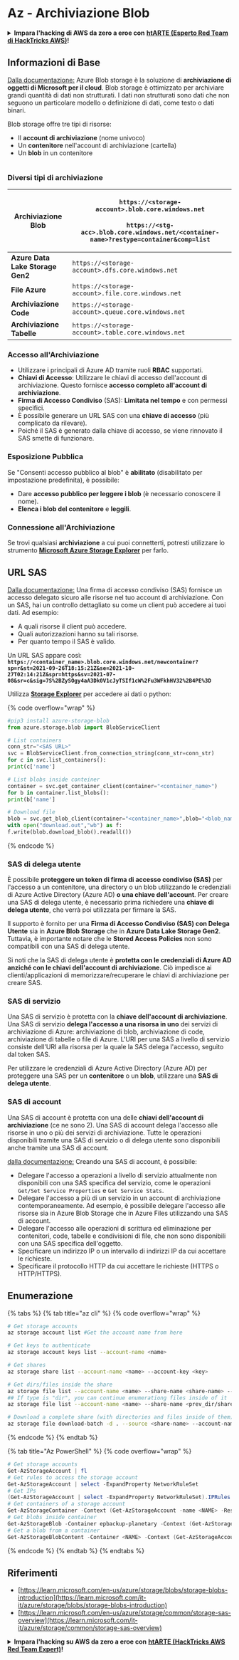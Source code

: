 # Az - Archiviazione Blob

<details>

<summary><strong>Impara l'hacking di AWS da zero a eroe con</strong> <a href="https://training.hacktricks.xyz/courses/arte"><strong>htARTE (Esperto Red Team di HackTricks AWS)</strong></a><strong>!</strong></summary>

Altri modi per supportare HackTricks:

* Se vuoi vedere la tua **azienda pubblicizzata su HackTricks** o **scaricare HackTricks in PDF** Controlla i [**PIANI DI ABBONAMENTO**](https://github.com/sponsors/carlospolop)!
* Ottieni il [**merchandising ufficiale di PEASS & HackTricks**](https://peass.creator-spring.com)
* Scopri [**La Famiglia PEASS**](https://opensea.io/collection/the-peass-family), la nostra collezione di [**NFT esclusivi**](https://opensea.io/collection/the-peass-family)
* **Unisciti al** 💬 [**gruppo Discord**](https://discord.gg/hRep4RUj7f) o al [**gruppo telegram**](https://t.me/peass) o **seguici** su **Twitter** 🐦 [**@hacktricks\_live**](https://twitter.com/hacktricks\_live)**.**
* **Condividi i tuoi trucchi di hacking inviando PR a** [**HackTricks**](https://github.com/carlospolop/hacktricks) e [**HackTricks Cloud**](https://github.com/carlospolop/hacktricks-cloud) github repos.

</details>

## Informazioni di Base

[Dalla documentazione:](https://learn.microsoft.com/en-us/azure/storage/blobs/storage-blobs-overview) Azure Blob storage è la soluzione di **archiviazione di oggetti di Microsoft per il cloud**. Blob storage è ottimizzato per archiviare grandi quantità di dati non strutturati. I dati non strutturati sono dati che non seguono un particolare modello o definizione di dati, come testo o dati binari.

Blob storage offre tre tipi di risorse:

* Il **account di archiviazione** (nome univoco)
* Un **contenitore** nell'account di archiviazione (cartella)
* Un **blob** in un contenitore

<figure><img src="../../../.gitbook/assets/image (114).png" alt=""><figcaption></figcaption></figure>

### Diversi tipi di archiviazione

| **Archiviazione Blob**           | <p><code>https://&#x3C;storage-account>.blob.core.windows.net</code><br><br><code>https://&#x3C;stg-acc>.blob.core.windows.net/&#x3C;container-name>?restype=container&#x26;comp=list</code></p> |
| -------------------------------- | ------------------------------------------------------------------------------------------------------------------------------------------------------------------------------------------------ |
| **Azure Data Lake Storage Gen2** | `https://<storage-account>.dfs.core.windows.net`                                                                                                                                                 |
| **File Azure**                   | `https://<storage-account>.file.core.windows.net`                                                                                                                                                |
| **Archiviazione Code**           | `https://<storage-account>.queue.core.windows.net`                                                                                                                                               |
| **Archiviazione Tabelle**        | `https://<storage-account>.table.core.windows.net`                                                                                                                                               |

### Accesso all'Archiviazione <a href="#about-blob-storage" id="about-blob-storage"></a>

* Utilizzare i principali di Azure AD tramite ruoli **RBAC** supportati.
* **Chiavi di Accesso**: Utilizzare le chiavi di accesso dell'account di archiviazione. Questo fornisce **accesso completo all'account di archiviazione**.
* **Firma di Accesso Condiviso** (SAS): **Limitata nel tempo** e con permessi specifici.
* È possibile generare un URL SAS con una **chiave di accesso** (più complicato da rilevare).
* Poiché il SAS è generato dalla chiave di accesso, se viene rinnovato il SAS smette di funzionare.

### Esposizione Pubblica

Se "Consenti accesso pubblico al blob" è **abilitato** (disabilitato per impostazione predefinita), è possibile:

* Dare **accesso pubblico per leggere i blob** (è necessario conoscere il nome).
* **Elenca i blob del contenitore** e **leggili**.

### Connessione all'Archiviazione

Se trovi qualsiasi **archiviazione** a cui puoi connetterti, potresti utilizzare lo strumento [**Microsoft Azure Storage Explorer**](https://azure.microsoft.com/es-es/products/storage/storage-explorer/) per farlo.

## URL SAS

[Dalla documentazione:](https://learn.microsoft.com/en-us/azure/storage/common/storage-sas-overview) Una firma di accesso condiviso (SAS) fornisce un accesso delegato sicuro alle risorse nel tuo account di archiviazione. Con un SAS, hai un controllo dettagliato su come un client può accedere ai tuoi dati. Ad esempio:

* A quali risorse il client può accedere.
* Quali autorizzazioni hanno su tali risorse.
* Per quanto tempo il SAS è valido.

Un URL SAS appare così: **`https://<container_name>.blob.core.windows.net/newcontainer?sp=r&st=2021-09-26T18:15:21Z&se=2021-10-27T02:14:21Z&spr=https&sv=2021-07-08&sr=c&sig=7S%2BZySOgy4aA3Dk0V1cJyTSIf1cW%2Fu3WFkhHV32%2B4PE%3D`**

Utilizza [**Storage Explorer**](https://azure.microsoft.com/en-us/features/storage-explorer/) per accedere ai dati o python:

{% code overflow="wrap" %}
```python
#pip3 install azure-storage-blob
from azure.storage.blob import BlobServiceClient

# List containers
conn_str="<SAS URL>"
svc = BlobServiceClient.from_connection_string(conn_str=conn_str)
for c in svc.list_containers():
print(c['name']

# List blobs inside conteiner
container = svc.get_container_client(container="<container_name>")
for b in container.list_blobs():
print(b['name']

# Download file
blob = svc.get_blob_client(container="<container_name>",blob="<blob_name>")
with open("download.out","wb") as f:
f.write(blob.download_blob().readall())
```
{% endcode %}

### SAS di delega utente <a href="#user-delegation-sas" id="user-delegation-sas"></a>

È possibile **proteggere un token di firma di accesso condiviso (SAS)** per l'accesso a un contenitore, una directory o un blob utilizzando le credenziali di Azure Active Directory (Azure AD) **o una chiave dell'account**. Per creare una SAS di delega utente, è necessario prima richiedere una **chiave di delega utente**, che verrà poi utilizzata per firmare la SAS.

Il supporto è fornito per una **Firma di Accesso Condiviso (SAS) con Delega Utente** sia in **Azure Blob Storage** che in **Azure Data Lake Storage Gen2**. Tuttavia, è importante notare che le **Stored Access Policies** non sono compatibili con una SAS di delega utente.

Si noti che la SAS di delega utente è **protetta con le credenziali di Azure AD anziché con le chiavi dell'account di archiviazione**. Ciò impedisce ai clienti/applicazioni di memorizzare/recuperare le chiavi di archiviazione per creare SAS.

### SAS di servizio

Una SAS di servizio è protetta con la **chiave dell'account di archiviazione**. Una SAS di servizio **delega l'accesso a una risorsa in uno** dei servizi di archiviazione di Azure: archiviazione di blob, archiviazione di code, archiviazione di tabelle o file di Azure. L'URI per una SAS a livello di servizio consiste dell'URI alla risorsa per la quale la SAS delega l'accesso, seguito dal token SAS.

Per utilizzare le credenziali di Azure Active Directory (Azure AD) per proteggere una SAS per un **contenitore** o un **blob**, utilizzare una **SAS di delega utente**.

### SAS di account

Una SAS di account è protetta con una delle **chiavi dell'account di archiviazione** (ce ne sono 2). Una SAS di account delega l'accesso alle risorse in uno o più dei servizi di archiviazione. Tutte le operazioni disponibili tramite una SAS di servizio o di delega utente sono disponibili anche tramite una SAS di account.

[dalla documentazione:](https://learn.microsoft.com/en-us/rest/api/storageservices/create-account-sas) Creando una SAS di account, è possibile:

* Delegare l'accesso a operazioni a livello di servizio attualmente non disponibili con una SAS specifica del servizio, come le operazioni `Get/Set Service Properties` e `Get Service Stats`.
* Delegare l'accesso a più di un servizio in un account di archiviazione contemporaneamente. Ad esempio, è possibile delegare l'accesso alle risorse sia in Azure Blob Storage che in Azure Files utilizzando una SAS di account.
* Delegare l'accesso alle operazioni di scrittura ed eliminazione per contenitori, code, tabelle e condivisioni di file, che non sono disponibili con una SAS specifica dell'oggetto.
* Specificare un indirizzo IP o un intervallo di indirizzi IP da cui accettare le richieste.
* Specificare il protocollo HTTP da cui accettare le richieste (HTTPS o HTTP/HTTPS).

## Enumerazione

{% tabs %}
{% tab title="az cli" %}
{% code overflow="wrap" %}
```bash
# Get storage accounts
az storage account list #Get the account name from here

# Get keys to authenticate
az storage account keys list --account-name <name>

# Get shares
az storage share list --account-name <name> --account-key <key>

# Get dirs/files inside the share
az storage file list --account-name <name> --share-name <share-name> --account-key <key>
## If type is "dir", you can continue enumerationg files inside of it
az storage file list --account-name <name> --share-name <prev_dir/share-name> --account-key <key>

# Download a complete share (with directories and files inside of them)
az storage file download-batch -d . --source <share-name> --account-name <name> --account-key <key>
```
{% endcode %}
{% endtab %}

{% tab title="Az PowerShell" %}
{% code overflow="wrap" %}
```powershell
# Get storage accounts
Get-AzStorageAccount | fl
# Get rules to access the storage account
Get-AzStorageAccount | select -ExpandProperty NetworkRuleSet
# Get IPs
(Get-AzStorageAccount | select -ExpandProperty NetworkRuleSet).IPRules
# Get containers of a storage account
Get-AzStorageContainer -Context (Get-AzStorageAccount -name <NAME> -ResourceGroupName <NAME>).context
# Get blobs inside container
Get-AzStorageBlob -Container epbackup-planetary -Context (Get-AzStorageAccount -name <name> -ResourceGroupName <name>).context
# Get a blob from a container
Get-AzStorageBlobContent -Container <NAME> -Context (Get-AzStorageAccount -name <NAME> -ResourceGroupName <NAME>).context -Blob <blob_name> -Destination .\Desktop\filename.txt
```
{% endcode %}
{% endtab %}
{% endtabs %}

## Riferimenti

* [https://learn.microsoft.com/en-us/azure/storage/blobs/storage-blobs-introduction](https://learn.microsoft.com/it-it/azure/storage/blobs/storage-blobs-introduction)
* [https://learn.microsoft.com/en-us/azure/storage/common/storage-sas-overview](https://learn.microsoft.com/it-it/azure/storage/common/storage-sas-overview)

<details>

<summary><strong>Impara l'hacking su AWS da zero a eroe con</strong> <a href="https://training.hacktricks.xyz/courses/arte"><strong>htARTE (HackTricks AWS Red Team Expert)</strong></a><strong>!</strong></summary>

Altri modi per supportare HackTricks:

* Se desideri vedere la tua **azienda pubblicizzata su HackTricks** o **scaricare HackTricks in PDF** Controlla i [**PIANI DI ABBONAMENTO**](https://github.com/sponsors/carlospolop)!
* Ottieni il [**merchandising ufficiale di PEASS & HackTricks**](https://peass.creator-spring.com)
* Scopri [**The PEASS Family**](https://opensea.io/collection/the-peass-family), la nostra collezione di [**NFT esclusivi**](https://opensea.io/collection/the-peass-family)
* **Unisciti al** 💬 [**gruppo Discord**](https://discord.gg/hRep4RUj7f) o al [**gruppo telegram**](https://t.me/peass) o **seguici** su **Twitter** 🐦 [**@hacktricks\_live**](https://twitter.com/hacktricks\_live)**.**
* **Condividi i tuoi trucchi di hacking inviando PR a** [**HackTricks**](https://github.com/carlospolop/hacktricks) e [**HackTricks Cloud**](https://github.com/carlospolop/hacktricks-cloud) github repos.

</details>
